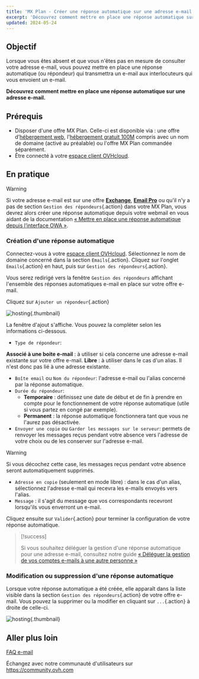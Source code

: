 ```yaml
---
title: 'MX Plan - Créer une réponse automatique sur une adresse e-mail'
excerpt: 'Découvrez comment mettre en place une réponse automatique sur une adresse e-mail'
updated: 2024-05-24
---
```


## Objectif

Lorsque vous êtes absent et que vous n'êtes pas en mesure de consulter votre adresse e-mail, vous pouvez mettre en place une réponse automatique (ou répondeur) qui transmettra un e-mail aux interlocuteurs qui vous envoient un e-mail.

**Découvrez comment mettre en place une réponse automatique sur une adresse e-mail.**

## Prérequis

- Disposer d'une offre MX Plan. Celle-ci est disponible via : une offre d’[hébergement web](/links/web/hosting), l'[hébergement gratuit 100M](/links/web/domains-free-hosting) compris avec un nom de domaine (activé au préalable) ou l'offre MX Plan commandée séparément.
- Être connecté à votre [espace client OVHcloud](/links/manager).

## En pratique

> [!warning]
>
> Si votre adresse e-mail est sur une offre [**Exchange**](/links/web/emails-hosted-exchange), [**Email Pro**](/links/web/email-pro) ou qu'il n'y a pas de section `Gestion des répondeurs`{.action} dans votre MX Plan, vous devrez alors créer une réponse automatique depuis votre webmail en vous aidant de la documentation [« Mettre en place une réponse automatique depuis l’interface OWA »](/pages/web_cloud/email_and_collaborative_solutions/using_the_outlook_web_app_webmail/owa_automatic_replies).

### Création d'une réponse automatique

Connectez-vous à votre [espace client OVHcloud](/links/manager). Sélectionnez le nom de domaine concerné dans la section `Emails`{.action}. Cliquez sur l'onglet `Emails`{.action} en haut, puis sur `Gestion des répondeurs`{.action}.

Vous serez redirigé vers la fenêtre `Gestion des répondeurs` affichant l'ensemble des réponses automatiques e-mail en place sur votre offre e-mail.

Cliquez sur `Ajouter un répondeur`{.action}

![hosting](images/email_responder01.png){.thumbnail}

La fenêtre d'ajout s'affiche. Vous pouvez la compléter selon les informations ci-dessous.

- `Type de répondeur`:

**Associé à une boite e-mail** : à utiliser si cela concerne une adresse e-mail existante sur votre offre e-mail.
**Libre** : à utiliser dans le cas d'un alias. Il n'est donc pas lié à une adresse existante.

- `Boîte email` ou `Nom du répondeur`: l'adresse e-mail ou l'alias concerné par la réponse automatique.
- `Durée du répondeur`:
    - **Temporaire** : définissez une date de début et de fin à prendre en compte pour le fonctionnement de votre réponse automatique (utile si vous partez en congé par exemple).
    - **Permanent** : la réponse automatique fonctionnera tant que vous ne l'aurez pas désactivée.
- `Envoyer une copie` ou `Garder les messages sur le serveur`: permets de renvoyer les messages reçus pendant votre absence vers l'adresse de votre choix ou de les conserver sur l'adresse e-mail.

> [!warning]
>
> Si vous décochez cette case, les messages reçus pendant votre absence seront automatiquement supprimés.

- `Adresse en copie` (seulement en mode libre) : dans le cas d'un alias, sélectionnez l'adresse e-mail qui recevra les e-mails envoyés vers l'alias.
- `Message` : il s'agit du message que vos correspondants recevront lorsqu'ils vous enverront un e-mail.

Cliquez ensuite sur `Valider`{.action} pour terminer la configuration de votre réponse automatique.

> [!success]
>
> Si vous souhaitez déléguer la gestion d'une réponse automatique pour une adresse e-mail, consultez notre guide [« Déléguer la gestion de vos comptes e-mails à une autre personne »](/pages/web_cloud/email_and_collaborative_solutions/mx_plan/feature_delegation)

### Modification ou suppression d'une réponse automatique

Lorsque votre réponse automatique a été créée, elle apparaît dans la liste visible dans la section `Gestion des répondeurs`{.action} de votre offre e-mail. Vous pouvez la supprimer ou la modifier en cliquant sur `...`{.action} à droite de celle-ci.

![hosting](images/email_responder02.png){.thumbnail}

## Aller plus loin

[FAQ e-mail](/pages/web_cloud/email_and_collaborative_solutions/mx_plan/faq-emails)

Échangez avec notre communauté d'utilisateurs sur <https://community.ovh.com>